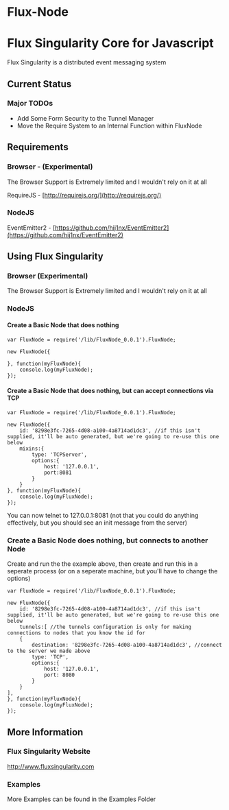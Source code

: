 Flux-Node
=========

# Flux Singularity Core for Javascript

Flux Singularity is a distributed event messaging system

## Current Status

### Major TODOs

* Add Some Form Security to the Tunnel Manager
* Move the Require System to an Internal Function within FluxNode

## Requirements

### Browser - (Experimental)

The Browser Support is Extremely limited and I wouldn't rely on it at all

RequireJS - [http://requirejs.org/](http://requirejs.org/) 
	

### NodeJS
	
EventEmitter2 - [https://github.com/hij1nx/EventEmitter2](https://github.com/hij1nx/EventEmitter2)

## Using Flux Singularity

### Browser (Experimental)

The Browser Support is Extremely limited and I wouldn't rely on it at all

### NodeJS

#### Create a Basic Node that does nothing

    var FluxNode = require('/lib/FluxNode_0.0.1').FluxNode;
    
    new FluxNode({
    	
    }, function(myFluxNode){
    	console.log(myFluxNode);
    });
    
#### Create a Basic Node that does nothing, but can accept connections via TCP

    var FluxNode = require('/lib/FluxNode_0.0.1').FluxNode;
    
    new FluxNode({
    	id: '8298e3fc-7265-4d08-a100-4a8714ad1dc3', //if this isn't supplied, it'll be auto generated, but we're going to re-use this one below
    	mixins:{
    		type: 'TCPServer',
    		options:{
    			host: '127.0.0.1',
    			port:8081
    		}
    	}
    }, function(myFluxNode){
    	console.log(myFluxNode);
    });
    
You can now telnet to 127.0.0.1:8081 (not that you could do anything effectively, but you should see an init message from the server)
    
### Create a Basic Node does nothing, but connects to another Node

Create and run the the example above, then create and run this in a seperate process (or on a seperate machine, but you'll have to change the options)

    var FluxNode = require('/lib/FluxNode_0.0.1').FluxNode;
    
    new FluxNode({
    	id: '8298e3fc-7265-4d08-a100-4a8714ad1dc3', //if this isn't supplied, it'll be auto generated, but we're going to re-use this one below
    	tunnels:[ //the tunnels configuration is only for making connections to nodes that you know the id for
		{
			destination: '8298e3fc-7265-4d08-a100-4a8714ad1dc3', //connect to the server we made above
			type: 'TCP',
			options:{
				host: '127.0.0.1',
				port: 8080
			}
		}
	],
    }, function(myFluxNode){
    	console.log(myFluxNode);
    });

## More Information

### Flux Singularity Website

http://www.fluxsingularity.com

### Examples

More Examples can be found in the Examples Folder
